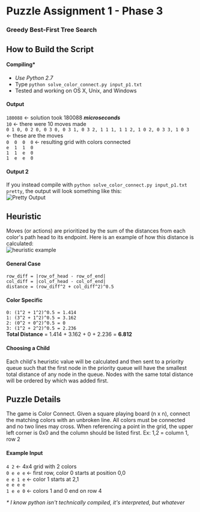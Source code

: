 # Puzzle Assignment 1 - Phase 3
### Greedy Best-First Tree Search

## How to Build the Script
#### Compiling*
* *Use Python 2.7*  
* Type `python solve_color_connect.py input_p1.txt`
* Tested and working on OS X, Unix, and Windows

#### Output
`180088` <- solution took 180088 **_microseconds_**   
`10`     <- there were 10 moves made  
`0 1 0, 0 2 0, 0 3 0, 0 3 1, 0 3 2, 1 1 1, 1 1 2, 1 0 2, 0 3 3, 1 0 3` <- these are the moves  
`0  0  0  0` <- resulting grid with colors connected  
`e  1  1  0`  
`1  1  e  0`  
`1  e  e  0`  

#### Output 2
If you instead compile with `python solve_color_connect.py input_p1.txt pretty`, the output will look something like this:  
![Pretty Output](https://farm2.staticflickr.com/1638/24925140366_6c2556f34f_o.png)

## Heuristic
Moves (or actions) are prioritized by the sum of the distances from each color's path head to its endpoint. Here is an example of how this distance is calculated:  
![heuristic example](https://farm2.staticflickr.com/1592/24324585403_a47bf97959_o.png)  

#### General Case
`row_diff = |row_of_head - row_of_end|`  
`col_diff = |col_of_head - col_of_end|`  
`distance = (row_diff^2 + col_diff^2)^0.5`  

#### Color Specific
`0: (1^2 + 1^2)^0.5 = 1.414`  
`1: (3^2 + 1^2)^0.5 = 3.162`  
`2: (0^2 + 0^2)^0.5 = 0`  
`3: (1^2 + 2^2)^0.5 = 2.236`  
__Total Distance__ = 1.414 + 3.162 + 0 + 2.236 = __6.812__  
#### Choosing a Child
Each child's heuristic value will be calculated and then sent to a priority queue such that the first node in the priority queue will have the smallest total distance of any node in the queue. Nodes with the same total distance will be ordered by which was added first.


## Puzzle Details
The game is Color Connect. Given a square playing board (n x n), connect the matching colors with an unbroken line. All colors must be connected and no two lines may cross. When referencing a point in the grid, the upper left corner is 0x0 and the column should be listed first. Ex: 1,2 = column 1, row 2

#### Example Input
`4 2`      <- 4x4 grid with 2 colors  
`0 e e e`  <- first row, color 0 starts at position 0,0  
`e e 1 e`  <- color 1 starts at 2,1  
`e e e e`  
`1 e e 0`	<- colors 1 and 0 end on row 4



_* I know python isn't technically compiled, it's interpreted, but whatever_
